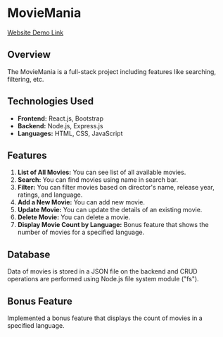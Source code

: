 # MovieMania

[Website Demo Link](https://presidio-task-movie-list-application.onrender.com/)

## Overview

The MovieMania is a full-stack project including features like searching, filtering, etc.

## Technologies Used

- **Frontend:** React.js, Bootstrap
- **Backend:** Node.js, Express.js
- **Languages:** HTML, CSS, JavaScript

## Features

1. **List of All Movies:** You can see list of all available movies.
2. **Search:** You can find movies using name in search bar.
3. **Filter:** You can filter movies based on director's name, release year, ratings, and language.
4. **Add a New Movie:** You can add new movie.
5. **Update Movie:** You can update the details of an existing movie.
6. **Delete Movie:** You can delete a movie.
7. **Display Movie Count by Language:** Bonus feature that shows the number of movies for a specified language.

## Database

Data of movies is stored in a JSON file on the backend and CRUD operations are performed using Node.js file system module ("fs").

## Bonus Feature

Implemented a bonus feature that displays the count of movies in a specified language.
